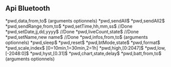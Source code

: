## Api Bluetooth

*pwd,data,from,to$ (arguments optionnels)
*pwd,sendAll$
*pwd,sendAll2$
*pwd,sendRange,from,to$
*pwd,setTime,hh,mm,ss$ //Done
*pwd,setDate,jj,dd,yyyy$ //Done
*pwd,liveCount,state$ //Done
*pwd,setName,new name$ //Done
*pwd,infos,from,to$ (arguments optionnels)
*pwd,sleep$
*pwd,reset$
*pwd,btMode,state$
*pwd,format$
*pwd,scale,index$ [0=10min,1=30min,2=1h]
*pwd,high,[0:2047]$
*pwd,low,[-2048:0]$
*pwd,hyst,[0.31]$
*pwd,chart,state,delay$
*pwd,batt,from,to$ (arguments optionnels)